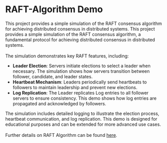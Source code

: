 # RAFT-Algorithm Demo
This project provides a simple simulation of the RAFT consensus algorithm for achieving distributed consensus in distributed systems.
This project provides a simple simulation of the RAFT consensus algorithm, a fundamental protocol for achieving distributed consensus in distributed systems. <br><br>
The simulation demonstrates key RAFT features, including:

- **Leader Election**: Servers initiate elections to select a leader when necessary. The simulation shows how servers transition between follower, candidate, and leader states.
- **Heartbeat Mechanism**: Leaders periodically send heartbeats to followers to maintain leadership and prevent new elections.
- **Log Replication**: The Leader replicates Log entries to all follower servers to ensure consistency. This demo shows how log entries are propagated and acknowledged by followers.

The simulation includes detailed logging to illustrate the election process, heartbeat communication, and log replication. This demo is designed for educational purposes and can be extended for more advanced use cases.<br><br>
Further details on RAFT Algorithm can be found [here](https://github.com/Moret00/RAFT-Algorithm-Demo/blob/main/RAFT-Algorithm.md).
